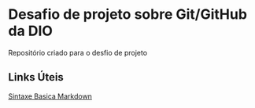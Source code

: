 # Desafio de projeto sobre Git/GitHub da DIO
Repositório criado para o desfio de projeto

## Links Úteis
[Sintaxe Basica Markdown](https://www.markdownguide.org/basic-syntax/)
